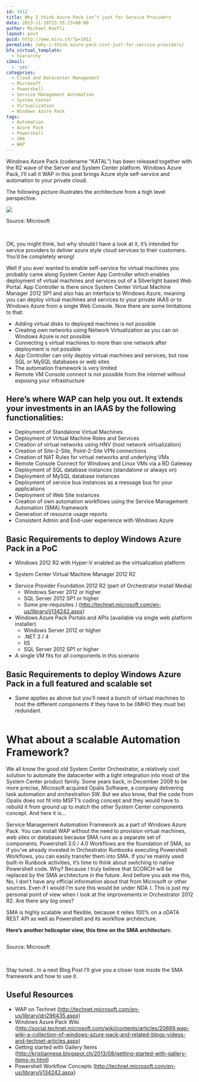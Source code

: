 ```yaml
---
id: 1912
title: Why I think Azure Pack isn’t just for Service Providers
date: 2013-11-18T23:35:23+00:00
author: Michael Rüefli
layout: post
guid: http://www.miru.ch/?p=1912
permalink: /why-i-think-azure-pack-isnt-just-for-service-providers/
bfa_virtual_template:
  - hierarchy
s2mail:
  - 'yes'
categories:
  - Cloud and Datacenter Management
  - Microsoft
  - Powershell
  - Service Management Automation
  - System Center
  - Virtualization
  - Windows Azure Pack
tags:
  - Automation
  - Azure Pack
  - Powershell
  - SMA
  - WAP
---
```

Windows Azure Pack (codename &#8220;KATAL&#8221;) has been released together with the R2 wave of the Server and System Center platform. Windows Azure Pack, I&#8217;ll call it WAP in this post brings Azure style self-service and automation to your private cloud.

The following picture illustrates the architecture from a high level perspective.

![](http://www.miru.ch/wp-content/uploads/2013/11/111813_2202_WhyIthinkAz1.png)
  
Source: Microsoft

&nbsp;

OK, you might think, but why should I have a look at it, it&#8217;s intended for service providers to deliver azure style cloud services to their customers. You&#8217;d be completely wrong!

Well if you ever wanted to enable self-service for virtual machines you probably came along System Center App Controller which enables deployment of virtual machines and services out of a Silverlight based Web Portal. App Controller is there since System Center Virtual Machine Manager 2012 SP1 and also has an interface to Windows Azure, meaning you can deploy virtual machines and services to your private IAAS or to Windows Azure from a single Web Console. Now there are some limitations to that:

  * Adding virtual disks to deployed machines is not possible
  * Creating own networks using Network Virtualization as you can on Windows Azure is not possible
  * Connecting s virtual machines to more than one network after deployment is not possible
  * App Controller can only deploy virtual machines and services, but now SQL or MySQL databases or web sites
  * The automation framework is very limited
  * Remote VM Console connect is not possible from the internet without exposing your infrastructure

## Here&#8217;s where WAP can help you out. It extends your investments in an IAAS by the following functionalities:

  * Deployment of Standalone Virtual Machines
  * Deployment of Virtual Machine Roles and Services
  * Creation of virtual networks using HNV (host network virtualization)
  * Creation of Site-2-Site, Point-2-Site VPN connections
  * Creation of NAT Rules for virtual networks and underlying VMs
  * Remote Console Connect for Windows and Linux VMs via a RD Gateway
  * Deployment of SQL database instances (standalone or always on)
  * Deployment of MySQL database instances
  * Deployment of service bus instances as a message bus for your applications
  * Deployment of Web Site instances
  * Creation of own automation workflows using the Service Management Automation (SMA) framework
  * Generation of resource usage reports
  * Consistent Admin and End-user experience with Windows Azure

## Basic Requirements to deploy Windows Azure Pack in a PoC

  * Windows 2012 R2 with Hyper-V enabled as the virtualization platform
  * System Center Virtual Machine Manager 2012 R2
  * <div>
      Service Provider Foundation 2012 R2 (part of Orchestrator Install Media)
    </div>
    
      * Windows Server 2012 or higher
      * SQL Server 2012 SP1 or higher
      * Some pre-requisites <span style="font-family: Wingdings;">J</span> (<http://technet.microsoft.com/en-us/library/jj134242.aspx>)
  * <div>
      Windows Azure Pack Portals and APIs (available via single web platform installer)
    </div>
    
      * Windows Server 2012 or higher
      * .NET 3 / 4
      * IIS
      * SQL Server 2012 SP1 or higher
  * <div>
      A single VM fits for all components in this scenario
    </div>
    
    <p style="margin-left: 36pt;">
      </li> </ul> 
      
      <h2>
        Basic Requirements to deploy Windows Azure Pack in a full featured and scalable set
      </h2>
      
      <ul>
        <li>
          Same applies as above but you&#8217;ll need a bunch of virtual machines to host the different components if they have to be (IMHO they must be) redundant.
        </li>
      </ul>
      
      <p>
        <img alt="" src="http://www.miru.ch/wp-content/uploads/2013/11/111813_2202_WhyIthinkAz2.png" />
      </p>
      
      <h1>
        What about a scalable Automation Framework?
      </h1>
      
      <p>
        We all know the good old System Center Orchestrator, a relatively cool solution to automate the datacenter with a tight integration into most of the System Center product family. Some years back, in December 2009 to be more precise, Microsoft acquired Opalis Software, a company delivering task automation and orchestration SW. But we also know, that the code from Opalis does not fit into MSFT&#8217;s coding concept and they would have to rebuild it from ground up to match the other System Center components concept. And here it is…
      </p>
      
      <p>
        Service Management Automation Framework as a part of Windows Azure Pack. You can install WAP without the need to provision virtual machines, web sites or databases because SMA runs as a separate set of components. Powershell 3.0 / 4.0 Workflows are the foundation of SMA, so if you&#8217;ve already invested in Orchestrator Runbooks executing Powershell Workflows, you can easily transfer them into SMA. If you&#8217;ve mainly used built-in Runbook activities, it&#8217;s time to think about switching to native Powershell code. Why? Because I truly believe that SCORCH will be replaced by the SMA architecture in the future. And before you ask me this, No, I don&#8217;t have any official information about that from Microsoft or other sources. Even if I would I&#8217;m sure this would be under NDA <span style="font-family: Wingdings;">J</span>. This is just my personal point of view when I look at the improvements in Orchestrator 2012 R2. Are there any big ones?
      </p>
      
      <p>
        SMA is highly scalable and flexible, because it relies 100% on a oDATA REST API as well as Powershell and its workflow architecture.
      </p>
      
      <p>
        <strong>Here&#8217;s another helicopter view, this time on the SMA architectur</strong>e.
      </p>
      
      <p>
        <img alt="" src="http://www.miru.ch/wp-content/uploads/2013/11/111813_2202_WhyIthinkAz3.png" />
      </p>
      
      <p>
        Source: Microsoft
      </p>
      
      <p>
        &nbsp;
      </p>
      
      <p>
        Stay tuned…In a next Blog Post I&#8217;ll give you a closer look inside the SMA framework and how to use it.
      </p>
      
      <h2>
        Useful Resources
      </h2>
      
      <ul>
        <li>
          WAP on Technet (<a href="http://technet.microsoft.com/en-us/library/dn296435.aspx">http://technet.microsoft.com/en-us/library/dn296435.aspx</a>)
        </li>
        <li>
          Windows Azure Pack Wiki (<a href="http://social.technet.microsoft.com/wiki/contents/articles/20689.wap-wiki-a-collection-of-windows-azure-pack-and-related-blogs-videos-and-technet-articles.aspx">http://social.technet.microsoft.com/wiki/contents/articles/20689.wap-wiki-a-collection-of-windows-azure-pack-and-related-blogs-videos-and-technet-articles.aspx</a>)
        </li>
        <li>
          Getting started with Gallery Items (<a href="http://kristiannese.blogspot.ch/2013/08/getting-started-with-gallery-items-in.html">http://kristiannese.blogspot.ch/2013/08/getting-started-with-gallery-items-in.html</a>)
        </li>
        <li>
          <div>
            Powershell Workflow Concepts (<a href="http://technet.microsoft.com/en-us/library/jj134242.aspx">http://technet.microsoft.com/en-us/library/jj134242.aspx</a>)
          </div>
        </li>
      </ul>
      
      <p>
        &nbsp;
      </p>